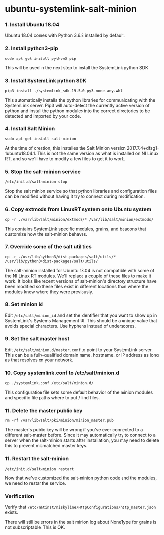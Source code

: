 # ubuntu-systemlink-salt-minion

### 1.  Install Ubuntu 18.04
Ubuntu 18.04 comes with Python 3.6.8 installed by default.
### 2.  Install python3-pip
```sudo apt-get install python3-pip```

This will be used in the next step to install the SystemLink python SDK
### 3.  Install SystemLink python SDK
```pip3 install ./systemlink_sdk-19.5.0-py3-none-any.whl```

This automatically installs the python libraries for communicating with the SystemLink server.  Pip3 will auto-detect the currently active version of python and install the python modules into the correct directories to be detected and imported by your code.
### 4.  Install Salt Minion
```sudo apt-get install salt-minion```

At the time of creation, this installes the Salt Minion version 2017.7.4+dfsg1-1ubuntu18.04.1.  This is not the same version as what is installed on NI Linux RT, and so we'll have to modify a few files to get it to work.
### 5.  Stop the salt-minion service
```/etc/init.d/salt-minion stop```

Stop the salt minion service so that python libraries and configuration files can be modified without having it try to connect during modification.
### 6.  Copy extmods from LinuxRT system onto Ubuntu system
```cp -r ./var/lib/salt/minion/extmods/* /var/lib/salt/minion/extmods/```

This contains SystemLink specific modules, grains, and beacons that customize how the salt-minion behaves.
### 7.  Override some of the salt utilities
```cp -r ./usr/lib/python3/dist-packages/salt/utils/* /usr/lib/python3/dist-packages/salt/utils/```

The salt-minion installed for Ubuntu 18.04 is not compatible with some of the NI Linux RT modules.  We'll replace a couple of these files to make it work.  It looks like recent versions of salt-minion's directory structure have been modified so these files exist in different locations than where the modules knew where they were previously.
### 8.  Set minion id
Edit ```/etc/salt/minion_id``` and set the identifier that you want to show up in SystemLink's Systems Management UI.  This should be a unique value that avoids special characters.  Use hyphens instead of underscores.
### 9.  Set the salt master host
Edit ```/etc/salt/minion.d/master.conf``` to point to your SystemLink server.  This can be a fully-qualified domain name, hostname, or IP address as long as that resolves on your network.
### 10.  Copy systemlink.conf to /etc/salt/minion.d
```cp ./systemlink.conf /etc/salt/minion.d/```

This configuration file sets some default behavior of the minion modules and specific file paths where to put / find files.
### 11.  Delete the master public key
```rm -rf /var/lib/salt/pki/minion/minion_master.pub```

The master's public key will be wrong if you've ever connected to a different salt-master before.  Since it may automatically try to connect to a server when the salt-minion starts after installation, you may need to delete this to prevent mismatched master keys.
### 11.  Restart the salt-minion
```/etc/init.d/salt-minion restart```

Now that we've customized the salt-minion python code and the modules, we need to restar the service.

### Verification
Verify that ```/etc/natinst/niskyline/HttpConfigurations/http_master.json``` exists.

There will still be errors in the salt minion log about NoneType for grains is not subscriptable.  This is OK.

